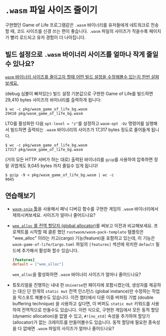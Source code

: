 # `.wasm` 파일 사이즈 줄이기

구현했던 Game of Life 프로그램같은 `.wasm` 바이너리를 유저들에게 네트워크로 전송할 때, 코드 사이즈를 신경 쓰는 편이 좋습니다. `.wasm` 파일의 사이즈가 작을수록 페이지가 빨리 로드되고 유저 경험이 더 나아집니다.

## 빌드 설정으로 `.wasm` 바이너리 사이즈를 얼마나 작게 줄일수 있나요?

[`wasm` 바이너리 사이즈를 줄이고자 할때 어떤 빌드 설정을 수정해볼수 있는지 한번 살펴보세요.](../reference/code-size.html#optimizing-builds-for-code-size)


(debug 심볼이 빠져있는) 빌드 설정 기본값으로 구현한 Game of Life를 빌드하면 29,410 bytes 사이즈의 바이너리를 출력하게 됩니다:

```
$ wc -c pkg/wasm_game_of_life_bg.wasm
29410 pkg/wasm_game_of_life_bg.wasm
```

LTO를 활성화한 다음 `opt-level = "z"`를 설정하고 `wasm-opt -Oz` 명령어를 실행해서 빌드하면 출력되는 `.wasm` 바이너리의 사이즈가 17,317 bytes 정도로 줄어들게 됩니다.

```
$ wc -c pkg/wasm_game_of_life_bg.wasm
17317 pkg/wasm_game_of_life_bg.wasm
```

(거의 모든 HTTP 서버가 하는 대로) 출력된 바이너리를 `gzip`를 사용하여 압축하면 정말 귀엽게도 9,045 bytes 까지 줄일수 있게 됩니다!

```
$ gzip -9 < pkg/wasm_game_of_life_bg.wasm | wc -c
9045
```

## 연습해보기

* [`wasm-snip` 툴](../reference/code-size.html#use-the-wasm-snip-tool)을 사용해서 패닉 디버깅 함수를 구현한 게임의 `.wasm` 바이너리에서 제외시켜보세요. 사이즈가 얼마나 줄어드나요?

* [`wee_alloc` 를 전역 할당자 (global allocator)](https://github.com/rustwasm/wee_alloc)를 써보고 이전과 비교해보세요. 프로젝트를 시작할 때 클론 했던 `rustwasm/wasm-pack-template` 템플릿은 "wee_alloc" 이라는 카고(cargo) 기능(feature)을 포함하고 있는데, 이 기능은 `wasm-game-of-life/Cargo.toml` 파일의 `[features]` 섹션에 위치한 `default` 필드에 추가해서 활성화 할수 있습니다.

  ```toml
  [features]
  default = ["wee_alloc"]
  ```

  `wee_alloc`을 활성화하면 `.wasm` 바이너리 사이즈가 얼마나 줄어드나요?

* 튜토리얼을 진행하는 내내 한 `Universe`만 페이지에 포함시켰는데, 생성자를 제공하는 대신 단 한개의 `static mut` 전역 인스턴스 (global instance)만 수정하는 작업을 익스포트 해볼수도 있습니다. 이전 챕터에서 다룬 이중 버퍼링 기법 (double buffering technique) 을 사용하고 싶다면, 이 버퍼도 `static mut` 키워드를 사용하여 전역적으로 만들수도 있습니다. 이런 식으로, 구현한 게임에서 모든 동적 할당 (dynamic allocation)을 없앨 수 있고, `#![no_std]` 속성을 추가하여 할당기(allocator)가 없는 크레이트를 만들어볼수도 있습니다. 동적 할당에 필요한 종속성을 다 없애면 `.wasm` 파일의 사이즈가 얼마나 줄어드나요?